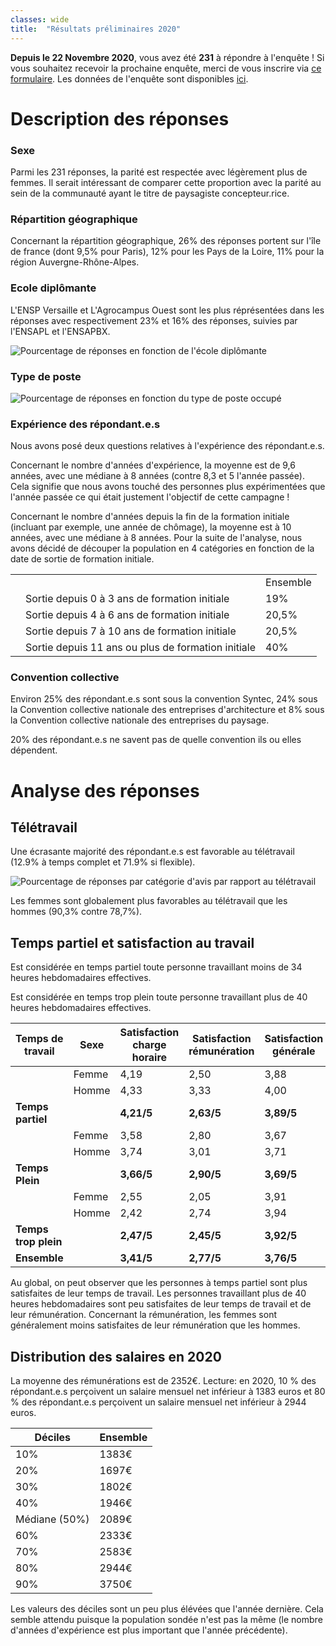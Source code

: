 ```yaml
---
classes: wide
title:  "Résultats préliminaires 2020"
---
```

**Depuis le 22 Novembre 2020**, vous avez été **231** à répondre à l'enquête !
Si vous souhaitez recevoir la prochaine enquête, merci de vous inscrire via [ce formulaire](https://framaforms.org/resultat-etude-salaire-2020-paysagiste-concepteur-1605773216).
Les données de l'enquête sont disponibles [ici](https://github.com/facettespaysages/etude-salariale/blob/master/etude_salaire_2020___paysagiste_concepteur.csv).
# Description des réponses
### Sexe
Parmi les 231 réponses, la parité est respectée avec légèrement plus de femmes. 
Il serait intéressant de comparer cette proportion avec la parité au sein de la communauté ayant le titre de paysagiste concepteur.rice.

### Répartition géographique
Concernant la répartition géographique, 26% des réponses portent sur l'île de france (dont 9,5% pour Paris), 12% pour les Pays de la Loire, 11% pour la région Auvergne-Rhône-Alpes.

### Ecole diplômante
L'ENSP Versaille et L'Agrocampus Ouest sont les plus réprésentées dans les réponses avec respectivement 23% et 16% des réponses, suivies par l'ENSAPL et l'ENSAPBX.

![Pourcentage de réponses en fonction de l'école diplômante](/etude-salariale-paysagiste-concepteur/assets/images/2020/count_ecole.png)

### Type de poste
![Pourcentage de réponses en fonction du type de poste occupé](/etude-salariale-paysagiste-concepteur/assets/images/2020/type_poste.png)

### Expérience des répondant.e.s
Nous avons posé deux questions relatives à l'expérience des répondant.e.s.

Concernant le nombre d'années d'expérience, la moyenne est de 9,6 années, avec une médiane à 8 années (contre 8,3 et 5 l'année passée). Cela signifie que nous avons touché des personnes plus expérimentées que l'année passée ce qui était justement l'objectif de cette campagne !


Concernant le nombre d'années depuis la fin de la formation initiale (incluant par exemple, une année de chômage), la moyenne est à 10 années, avec une médiane à 8 années.
Pour la suite de l'analyse, nous avons décidé de découper la population en 4 catégories en fonction de la date de sortie de formation initiale.

|   |                                                    | |
|---|----------------------------------------------------|---------------|
|   |                                                    | Ensemble      |
|   | Sortie depuis 0 à 3 ans de formation initiale      | 19%           |
|   | Sortie depuis 4 à 6 ans de formation initiale      | 20,5%         | 
|   | Sortie depuis 7 à 10 ans de formation initiale     | 20,5%         | 
|   | Sortie depuis 11 ans ou plus de formation initiale | 40%           |

### Convention collective
Environ 25% des répondant.e.s sont sous la convention Syntec, 24% sous la Convention collective nationale des entreprises d'architecture et 8% sous la Convention collective nationale des entreprises du paysage.

20% des répondant.e.s ne savent pas de quelle convention ils ou elles dépendent.

# Analyse des réponses
## Télétravail
Une écrasante majorité des répondant.e.s est favorable au télétravail (12.9% à temps complet et 71.9% si flexible). 

![Pourcentage de réponses par catégorie d'avis par rapport au télétravail](/etude-salariale-paysagiste-concepteur/assets/images/2020/remote.png)

Les femmes sont globalement plus favorables au télétravail que les hommes (90,3% contre 78,7%).


## Temps partiel et satisfaction au travail
Est considérée en temps partiel toute personne travaillant moins de 34 heures hebdomadaires effectives.

Est considérée en temps trop plein toute personne travaillant plus de 40 heures hebdomadaires effectives.

| Temps de travail | Sexe | Satisfaction charge horaire | Satisfaction rémunération | Satisfaction générale | % de réponses |
|---|---|---|---|---|---|
|  | Femme | 4,19 | 2,50 | 3,88 | 7,37% |
|  | Homme | 4,33 | 3,33 | 4,00 | 1,38% |
| **Temps partiel** |  | **4,21/5** | **2,63/5** | **3,89/5** | 8,76% |
| | Femme | 3,58 | 2,80 | 3,67 | 35,02% |
|  | Homme | 3,74 | 3,01 | 3,71 | 31,80% |
| **Temps Plein** |  | **3,66/5** | **2,90/5** | **3,69/5** | 66,82% |
| | Femme | 2,55 | 2,05 | 3,91 | 10,14% |
|  | Homme | 2,42 | 2,74 | 3,94 | 14,29% |
| **Temps trop plein** |  | **2,47/5** | **2,45/5** | **3,92/5** | 24,42% |
| **Ensemble** |  | **3,41/5** | **2,77/5** | **3,76/5** | 100,00% |

Au global, on peut observer que les personnes à temps partiel sont plus satisfaites de leur temps de travail.
Les personnes travaillant plus de 40 heures hebdomadaires sont peu satisfaites de leur temps de travail et de leur rémunération. Concernant la rémunération, les femmes sont généralement moins satisfaites de leur rémunération que les hommes.

## Distribution des salaires en 2020

La moyenne des rémunérations est de 2352€.
Lecture: en 2020, 10 % des répondant.e.s perçoivent un salaire mensuel net inférieur à 1383 euros et 80 % des répondant.e.s perçoivent un salaire mensuel net inférieur à 2944 euros.

| Déciles | Ensemble |
|---|---|
| 10% | 1383€ |
| 20% | 1697€ |
| 30% | 1802€ |
| 40% | 1946€ |
| Médiane (50%) | 2089€ |
| 60% | 2333€ |
| 70% | 2583€ |
| 80% | 2944€ |
| 90% | 3750€ |

Les valeurs des déciles sont un peu plus élévées que l'année dernière. Cela semble attendu puisque la population sondée n'est pas la même (le nombre d'années d'expérience est plus important que l'année précédente).
